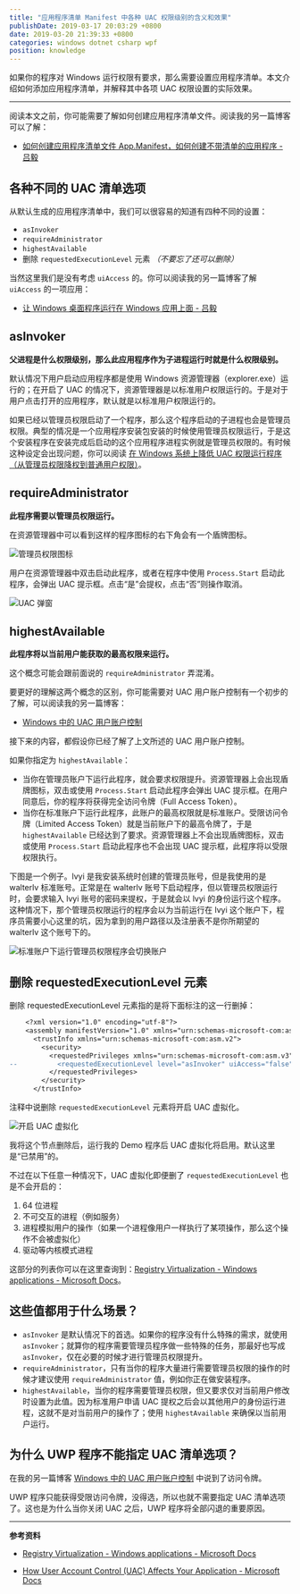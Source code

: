 ```yaml
---
title: "应用程序清单 Manifest 中各种 UAC 权限级别的含义和效果"
publishDate: 2019-03-17 20:03:29 +0800
date: 2019-03-20 21:39:33 +0800
categories: windows dotnet csharp wpf
position: knowledge
---
```


如果你的程序对 Windows 运行权限有要求，那么需要设置应用程序清单。本文介绍如何添加应用程序清单，并解释其中各项 UAC 权限设置的实际效果。

---

<div id="toc"></div>

阅读本文之前，你可能需要了解如何创建应用程序清单文件。阅读我的另一篇博客可以了解：

- [如何创建应用程序清单文件 App.Manifest，如何创建不带清单的应用程序 - 吕毅](/post/create-manifest-file-for-application)

## 各种不同的 UAC 清单选项

从默认生成的应用程序清单中，我们可以很容易的知道有四种不同的设置：

- `asInvoker`
- `requireAdministrator`
- `highestAvailable`
- 删除 `requestedExecutionLevel` 元素 *（不要忘了还可以删除）*

当然这里我们是没有考虑 `uiAccess` 的。你可以阅读我的另一篇博客了解 `uiAccess` 的一项应用：

- [让 Windows 桌面程序运行在 Windows 应用上面 - 吕毅](/wpf/2015/03/31/run-desktop-application-above-windows-application.html)

## asInvoker

**父进程是什么权限级别，那么此应用程序作为子进程运行时就是什么权限级别。**

默认情况下用户启动应用程序都是使用 Windows 资源管理器（explorer.exe）运行的；在开启了 UAC 的情况下，资源管理器是以标准用户权限运行的。于是对于用户点击打开的应用程序，默认就是以标准用户权限运行的。

如果已经以管理员权限启动了一个程序，那么这个程序启动的子进程也会是管理员权限。典型的情况是一个应用程序安装包安装的时候使用管理员权限运行，于是这个安装程序在安装完成后启动的这个应用程序进程实例就是管理员权限的。有时候这种设定会出现问题，你可以阅读 [在 Windows 系统上降低 UAC 权限运行程序（从管理员权限降权到普通用户权限）](/post/start-process-with-lowered-uac-privileges)。

## requireAdministrator

**此程序需要以管理员权限运行。**

在资源管理器中可以看到这样的程序图标的右下角会有一个盾牌图标。

![管理员权限图标](/static/posts/2019-03-17-16-34-34.png)

用户在资源管理器中双击启动此程序，或者在程序中使用 `Process.Start` 启动此程序，会弹出 UAC 提示框。点击“是”会提权，点击“否”则操作取消。

![UAC 弹窗](/static/posts/2019-03-17-16-42-45.png)

## highestAvailable

**此程序将以当前用户能获取的最高权限来运行。**

这个概念可能会跟前面说的 `requireAdministrator` 弄混淆。

要更好的理解这两个概念的区别，你可能需要对 UAC 用户账户控制有一个初步的了解，可以阅读我的另一篇博客：

- [Windows 中的 UAC 用户账户控制](/post/windows-user-account-control)

接下来的内容，都假设你已经了解了上文所述的 UAC 用户账户控制。

如果你指定为 `highestAvailable`：

- 当你在管理员账户下运行此程序，就会要求权限提升。资源管理器上会出现盾牌图标，双击或使用 `Process.Start` 启动此程序会弹出 UAC 提示框。在用户同意后，你的程序将获得完全访问令牌（Full Access Token）。
- 当你在标准账户下运行此程序，此账户的最高权限就是标准账户。受限访问令牌（Limited Access Token）就是当前账户下的最高令牌了，于是 `highestAvailable` 已经达到了要求。资源管理器上不会出现盾牌图标，双击或使用 `Process.Start` 启动此程序也不会出现 UAC 提示框，此程序将以受限权限执行。

下图是一个例子。lvyi 是我安装系统时创建的管理员账号，但是我使用的是 walterlv 标准账号。正常是在 walterlv 账号下启动程序，但以管理员权限运行时，会要求输入 lvyi 账号的密码来提权，于是就会以 lvyi 的身份运行这个程序。这种情况下，那个管理员权限运行的程序会以为当前运行在 lvyi 这个账户下，程序员需要小心这里的坑，因为拿到的用户路径以及注册表不是你所期望的 walterlv 这个账号下的。

![标准账户下运行管理员权限程序会切换账户](/static/posts/2019-03-17-16-57-48.png)

## 删除 requestedExecutionLevel 元素

删除 requestedExecutionLevel 元素指的是将下面标注的这一行删掉：

```diff
    <?xml version="1.0" encoding="utf-8"?>
    <assembly manifestVersion="1.0" xmlns="urn:schemas-microsoft-com:asm.v1">
      <trustInfo xmlns="urn:schemas-microsoft-com:asm.v2">
        <security>
          <requestedPrivileges xmlns="urn:schemas-microsoft-com:asm.v3">
--          <requestedExecutionLevel level="asInvoker" uiAccess="false" />
          </requestedPrivileges>
        </security>
      </trustInfo>
```

注释中说删除 `requestedExecutionLevel` 元素将开启 UAC 虚拟化。

![开启 UAC 虚拟化](/static/posts/2019-03-17-17-15-24.png)

我将这个节点删除后，运行我的 Demo 程序后 UAC 虚拟化将启用。默认这里是“已禁用”的。

不过在以下任意一种情况下，UAC 虚拟化即便删了 `requestedExecutionLevel` 也是不会开启的：

1. 64 位进程
1. 不可交互的进程（例如服务）
1. 进程模拟用户的操作（如果一个进程像用户一样执行了某项操作，那么这个操作不会被虚拟化）
1. 驱动等内核模式进程

这部分的列表你可以在这里查询到：[Registry Virtualization - Windows applications - Microsoft Docs](https://docs.microsoft.com/en-us/windows/desktop/sysinfo/registry-virtualization#registry-virtualization-scope)。

## 这些值都用于什么场景？

- `asInvoker` 是默认情况下的首选。如果你的程序没有什么特殊的需求，就使用 `asInvoker`；就算你的程序需要管理员程序做一些特殊的任务，那最好也写成 `asInvoker`，仅在必要的时候才进行管理员权限提升。
- `requireAdministrator`，只有当你的程序大量进行需要管理员权限的操作的时候才建议使用 `requireAdministrator` 值，例如你正在做安装程序。
- `highestAvailable`，当你的程序需要管理员权限，但又要求仅对当前用户修改时设置为此值。因为标准用户申请 UAC 提权之后会以其他用户的身份运行进程，这就不是对当前用户的操作了；使用 `highestAvailable` 来确保以当前用户运行。

## 为什么 UWP 程序不能指定 UAC 清单选项？

在我的另一篇博客 [Windows 中的 UAC 用户账户控制](/post/windows-user-account-control) 中说到了访问令牌。

UWP 程序只能获得受限访问令牌，没得选，所以也就不需要指定 UAC 清单选项了。这也是为什么当你关闭 UAC 之后，UWP 程序将全部闪退的重要原因。

---

**参考资料**

- [Registry Virtualization - Windows applications - Microsoft Docs](https://docs.microsoft.com/en-us/windows/desktop/sysinfo/registry-virtualization#registry-virtualization-scope)
<!-- - [UAC 实现原理及绕过方法 - _chesky - 博客园](https://www.cnblogs.com/Chesky/p/UAC_Bypass.html) -->
- [How User Account Control (UAC) Affects Your Application - Microsoft Docs](https://docs.microsoft.com/en-us/cpp/security/how-user-account-control-uac-affects-your-application)
